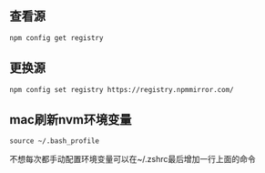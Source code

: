 ## 查看源
```
npm config get registry
```
## 更换源
```
npm config set registry https://registry.npmmirror.com/
```
## mac刷新nvm环境变量
```
source ~/.bash_profile
```
不想每次都手动配置环境变量可以在~/.zshrc最后增加一行上面的命令